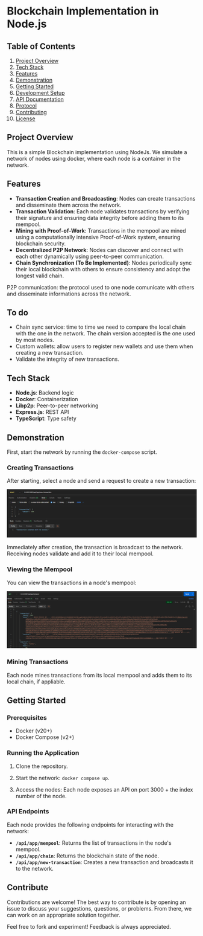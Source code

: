 # Blockchain Implementation in Node.js

## Table of Contents

1. [Project Overview](#project-overview)
2. [Tech Stack](#tech-stack)
3. [Features](#features)
4. [Demonstration](#demonstration)
5. [Getting Started](#getting-started)
6. [Development Setup](#development-setup)
7. [API Documentation](#api-documentation)
8. [Protocol](#protocol)
10. [Contributing](#contributing)
11. [License](#license)

## Project Overview

This is a simple Blockchain implementation using NodeJs. We simulate a network of nodes using docker, where each node is a container in the network.

## Features
- **Transaction Creation and Broadcasting**: Nodes can create transactions and disseminate them across the network. 
- **Transaction Validation**: Each node validates transactions by verifying their signature and ensuring data integrity before adding them to its mempool.
- **Mining with Proof-of-Work**: Transactions in the mempool are mined using a computationally intensive Proof-of-Work system, ensuring blockchain security.
- **Decentralized P2P Network**: Nodes can discover and connect with each other dynamically using peer-to-peer communication.
- **Chain Synchronization (To Be Implemented)**: Nodes periodically sync their local blockchain with others to ensure consistency and adopt the longest valid chain.


P2P communication: the protocol used to one node comunicate with others and disseminate informations across the network. 


## To do
- Chain sync service: time to time we need to compare the local chain with the one in the network. The chain version accepted is the one used by most nodes.
- Custom wallets: allow users to register new wallets and use them when creating a new transaction.
- Validate the integrity of new transactions.

## Tech Stack
- **Node.js**: Backend logic
- **Docker**: Containerization
- **Libp2p**: Peer-to-peer networking
- **Express.js**: REST API
- **TypeScript**: Type safety


## Demonstration

First, start the network by running the `docker-compose` script.

### Creating Transactions
After starting, select a node and send a request to create a new transaction:

![Create Transaction](image-1.png)

Immediately after creation, the transaction is broadcast to the network. Receiving nodes validate and add it to their local mempool.

### Viewing the Mempool
You can view the transactions in a node's mempool:

![Mempool](image-2.png)

### Mining Transactions
Each node mines transactions from its local mempool and adds them to its local chain, if appliable.


## Getting Started

### Prerequisites

- Docker (v20+)
- Docker Compose (v2+)

### Running the Application

1. Clone the repository.

2. Start the network: `` docker compose up ``.

3. Access the nodes: Each node exposes an API on port 3000 + the index number of the node.

### API Endpoints

Each node provides the following endpoints for interacting with the network:

- **`/api/app/mempool`**: Returns the list of transactions in the node's mempool.
- **`/api/app/chain`**: Returns the blockchain state of the node.
- **`/api/app/new-transaction`**: Creates a new transaction and broadcasts it to the network.

## Contribute

Contributions are welcome! The best way to contribute is by opening an issue to discuss your suggestions, questions, or problems. From there, we can work on an appropriate solution together.

Feel free to fork and experiment! Feedback is always appreciated.



